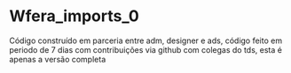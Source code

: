 # Wfera_imports_0
Código construído em parceria entre adm, designer e ads, código feito em periodo de 7 dias com contribuições via github com colegas do tds, esta é apenas a versão completa
